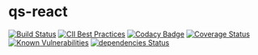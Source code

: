 # qs-react
[![Build Status](https://travis-ci.com/RafaelDiasSilveira/qs-react.svg?branch=master)](https://travis-ci.com/RafaelDiasSilveira/qs-react)
[![CII Best Practices](https://bestpractices.coreinfrastructure.org/projects/1839/badge)](https://bestpractices.coreinfrastructure.org/projects/1839)
[![Codacy Badge](https://api.codacy.com/project/badge/Grade/462486d874a14f1d9fd13e99431e63d4)](https://www.codacy.com/app/RafaelDiasSilveira/qs-react?utm_source=github.com&amp;utm_medium=referral&amp;utm_content=RafaelDiasSilveira/qs-react&amp;utm_campaign=Badge_Grade)
[![Coverage Status](https://coveralls.io/repos/github/RafaelDiasSilveira/qs-react/badge.svg?branch=master)](https://coveralls.io/github/RafaelDiasSilveira/qs-react?branch=master)
[![Known Vulnerabilities](https://snyk.io/test/github/RafaelDiasSilveira/qs-react/badge.svg)](https://snyk.io/test/github/RafaelDiasSilveira/qs-react)
[![dependencies Status](https://david-dm.org/RafaelDiasSilveira/qs-react/status.svg)](https://david-dm.org/RafaelDiasSilveira/qs-react)
